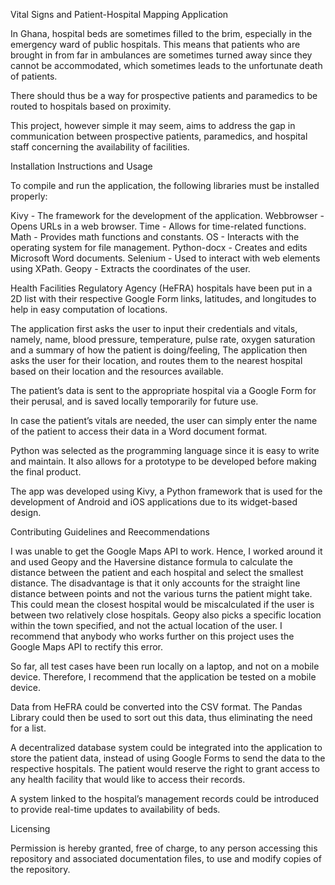 Vital Signs and Patient-Hospital Mapping Application

In Ghana, hospital beds are sometimes filled to the brim, especially in the emergency ward of public hospitals. This means that patients who are brought in from far in ambulances are sometimes turned away since they cannot be accommodated, which sometimes leads to the unfortunate death of patients. 

There should thus be a way for prospective patients and paramedics to be routed to hospitals based on proximity.

This project, however simple it may seem, aims to address the gap in communication between prospective patients, paramedics, and hospital staff concerning the availability of facilities.


Installation Instructions and Usage

To compile and run the application, the following libraries must be installed properly:

Kivy - The framework for the development of the application.
Webbrowser - Opens URLs in a web browser.
Time - Allows for time-related functions.
Math - Provides math functions and constants.
OS - Interacts with the operating system for file management.
Python-docx - Creates and edits Microsoft Word documents.
Selenium - Used to interact with web elements using XPath.
Geopy - Extracts the coordinates of the user.


Health Facilities Regulatory Agency (HeFRA) hospitals have been put in a 2D list with their respective Google Form links, latitudes, and longitudes to help in easy computation of locations.

The application first asks the user to input their credentials and vitals, namely,  name, blood pressure, temperature, pulse rate, oxygen saturation and a summary of how the patient is doing/feeling, The application then asks the user for their location, and routes them to the nearest hospital based on their location and the resources available. 

The patient’s data is sent to the appropriate hospital via a Google Form for their perusal, and is saved locally temporarily for future use. 

In case the patient’s vitals are needed, the user can simply enter the name of the patient to access their data in a Word document format.

Python was selected as the programming language since it is easy to write and maintain. It also allows for a prototype to be developed before making the final product.

The app was developed using Kivy, a Python framework that is used for the development of Android and iOS applications due to its widget-based design.


Contributing Guidelines and Reecommendations

I was unable to get the Google Maps API to work. Hence,  I worked around it and used Geopy and the Haversine distance formula to calculate the distance between the patient and each hospital and select the smallest distance. The disadvantage is that it only accounts for the straight line distance between points and not the various turns the patient might take. This could mean the closest hospital would be miscalculated if the user is between two relatively close hospitals. Geopy also picks a specific location within the town specified, and not the actual location of the user. I recommend that anybody who works further on this project uses the Google Maps API to rectify this error.

So far, all test cases have been run locally on a laptop, and not on a mobile device. Therefore, I recommend that the application be tested on a mobile device.

Data from HeFRA could be converted into the CSV format. The Pandas Library could then be used to sort out this data, thus eliminating the need for a list.

A decentralized database system could be integrated into the application to store the patient data, instead of using Google Forms to send the data to the respective hospitals. The patient would reserve the right to grant access to any health facility that would like to access their records.

A system linked to the hospital’s management records could be introduced to provide real-time updates to availability of beds.




Licensing

Permission is hereby granted, free of charge, to any person accessing this repository and associated documentation files, to use and modify copies of the repository. 







 




